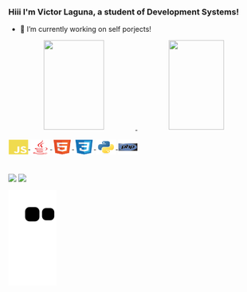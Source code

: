 ### Hiii I'm Victor Laguna, a student of Development Systems!
- 🔭 I’m currently working on self porjects!

<div align="center">
  <a href="https://github.com/VictorLagunaR">
  <img height="180em" width = "49%" src="https://github-readme-stats.vercel.app/api?username=VictorLaguna&show_icons=true&theme=tokyonight&include_all_commits=true&count_private=true"/>
  <img height="180em"  width = "47%" src="https://github-readme-stats.vercel.app/api/top-langs/?username=VictorLagunaR&layout=compact&langs_count=7&theme=tokyonight"/>
</div>

<div style="display: inline_block"><br>
  <img align="center" alt="Victor-Js" height="30" width="40" src="https://raw.githubusercontent.com/devicons/devicon/master/icons/javascript/javascript-plain.svg">
  <img align="center" alt="Victor-Java" height="30" width="40" src="https://raw.githubusercontent.com/devicons/devicon/master/icons/java/java-plain.svg">
  <img align="center" alt="Victor-HTML" height="30" width="40" src="https://raw.githubusercontent.com/devicons/devicon/master/icons/html5/html5-original.svg">
  <img align="center" alt="Victor-CSS" height="30" width="40" src="https://raw.githubusercontent.com/devicons/devicon/master/icons/css3/css3-original.svg">
  <img align="center" alt="Victor-Python" height="30" width="40" src="https://raw.githubusercontent.com/devicons/devicon/master/icons/python/python-original.svg">
  <img align="center" alt="Victor-Python" height="30" width="40" src="https://raw.githubusercontent.com/devicons/devicon/master/icons/php/php-original.svg">

</div>

  #
  <div> 
   <a href="https://instagram.com/laguna.png" target="_blank"><img src="https://img.shields.io/badge/-Instagram-%23E4405F?style=for-the-badge&logo=instagram&logoColor=white" target="_blank"></a>
  <a href = "mailto:laguna.vitorc@gmail.com"><img src="https://img.shields.io/badge/-Gmail-%23333?style=for-the-badge&logo=gmail&logoColor=white" target="_blank"></a>
  <div> 
    
  ![Snake animation](https://github.com/VictorLagunaR/VictorlagunaR/blob/output/github-contribution-grid-snake.svg)
